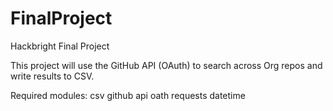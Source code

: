 # FinalProject
Hackbright Final Project

This project will use the GitHub API (OAuth) to search across Org repos and write results to CSV.

Required modules:
  csv
  github api
  oath
  requests
  datetime

